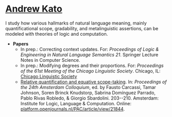 # [Andrew Kato](https://andrewmkato.github.io)

I study how various hallmarks of natural language meaning, mainly quantificational scope, gradability, and metalinguistic assertions, can be modeled with theories of logic and computation. 

* **Papers**
  * In prep.: Correcting context updates. For: *Proceedings of Logic & Engineering in Natural Language Semantics 21*. Springer Lecture Notes in Computer Science.
  * In prep.: Modifying degrees and their proportions. For: *Proceedings of the 61st Meeting of the Chicago Linguistic Society*. Chicago, IL: [Chicago Linguistic Society](https://www.chicagolinguisticsociety.com)
  * [Relative quantification and equative scope-taking](/papers/Kato2024-AC24.pdf). In: *Proceedings of the 24th Amsterdam Colloquium*, ed. by Fausto Carcassi, Tamar Johnson, Soren Brinck Knudstorp, Sabrina Domínguez Parrado, Pablo Rivas Robledo, & Giorgio Sbardolini. 203--210. Amsterdam: Institute for Logic, Language & Computation. Online: [platform.openjournals.nl/PAC/article/view/21844](https://platform.openjournals.nl/PAC/article/view/21844).
